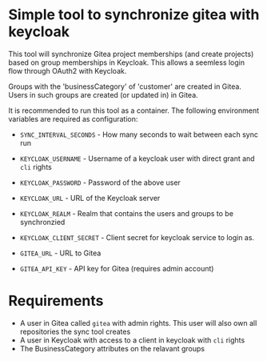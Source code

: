 # Simple tool to synchronize gitea with keycloak

This tool will synchronize Gitea project memberships (and create projects) based on group memberships in Keycloak. This allows a seemless login flow through OAuth2 with Keycloak.

Groups with the 'businessCategory' of 'customer' are created in Gitea. Users in such groups are created (or updated in) in Gitea.

It is recommended to run this tool as a container. The following environment variables are required as configuration:

 * `SYNC_INTERVAL_SECONDS` - How many seconds to wait between each sync run
 * `KEYCLOAK_USERNAME` - Username of a keycloak user with direct grant and `cli` rights
 * `KEYCLOAK_PASSWORD` - Password of the above user

 * `KEYCLOAK_URL` - URL of the Keycloak server
 * `KEYCLOAK_REALM` - Realm that contains the users and groups to be synchronzied
 * `KEYCLOAK_CLIENT_SECRET` - Client secret for keycloak service to login as.

 * `GITEA_URL` - URL to Gitea
 * `GITEA_API_KEY` - API key for Gitea (requires admin account)

# Requirements

 * A user in Gitea called `gitea` with admin rights. This user will also own all repositories the sync tool creates
 * A user in Keycloak with access to a client in keycloak with `cli` rights
 * The BusinessCategory attributes on the relavant groups
